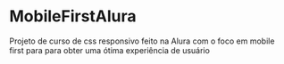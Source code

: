 # MobileFirstAlura
Projeto de curso de css responsivo feito na Alura com o foco em mobile first para para obter uma ótima experiência de usuário
